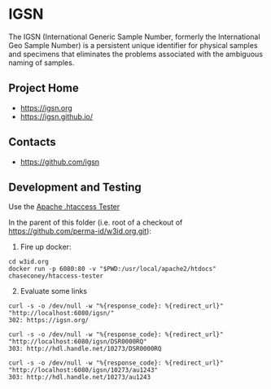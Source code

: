 # IGSN

The IGSN (International Generic Sample Number, formerly the International Geo Sample Number) is a persistent unique identifier for physical samples and specimens that eliminates the problems associated with the ambiguous naming of samples.

## Project Home

* https://igsn.org
* https://igsn.github.io/

## Contacts

* https://github.com/igsn

## Development and Testing

Use the [Apache .htaccess Tester](https://github.com/chaseconey/htaccess-tester)

In the parent of this folder (i.e. root of a checkout of https://github.com/perma-id/w3id.org.git):

1. Fire up docker:

```
cd w3id.org
docker run -p 6080:80 -v "$PWD:/usr/local/apache2/htdocs" chaseconey/htaccess-tester
```

2. Evaluate some links

```
curl -s -o /dev/null -w "%{response_code}: %{redirect_url}" "http://localhost:6080/igsn/"
302: https://igsn.org/

curl -s -o /dev/null -w "%{response_code}: %{redirect_url}" "http://localhost:6080/igsn/DSR0000RQ"
303: http://hdl.handle.net/10273/DSR0000RQ

curl -s -o /dev/null -w "%{response_code}: %{redirect_url}" "http://localhost:6080/igsn/10273/au1243"
303: http://hdl.handle.net/10273/au1243
```
